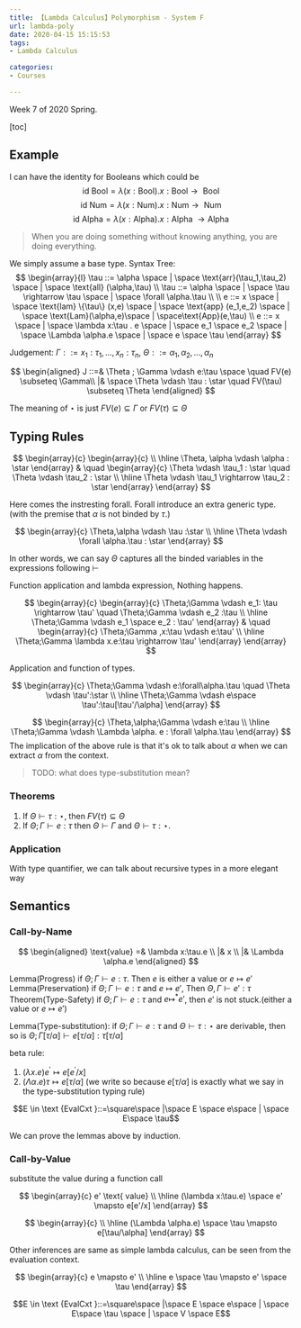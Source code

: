 ```yaml
---
title: 【Lambda Calculus】Polymorphism - System F
url: lambda-poly
date: 2020-04-15 15:15:53
tags: 
- Lambda Calculus

categories: 
- Courses

---
```


Week 7 of 2020 Spring.

<!--more-->

[toc]

## Example

I can have the identity for Booleans which could be 
$$\text{id Bool} = \lambda (x: \text{Bool}).x : \text{Bool} \rightarrow\text{ Bool}$$
$$\text{id Num} = \lambda (x: \text{Num}).x : \text{Num} \rightarrow\text{ Num}$$
$$\text{id Alpha} = \lambda (x: \text{Alpha}).x : \text{Alpha }\rightarrow \text{Alpha}$$

> When you are doing something without knowing anything, you are doing everything.

We simply assume a base type. Syntax Tree:
$$
\begin{array}{l}
  \tau ::= \alpha \space | \space \text{arr}(\tau_1,\tau_2) \space | \space \text{all} (\alpha,\tau) \\
  \tau ::= \alpha \space | \space \tau \rightarrow \tau \space | \space \forall \alpha.\tau \\
  \\
  e ::= x \space | \space \text{lam} \{\tau\} (x,e) \space | \space \text{app} (e_1,e_2) \space | \space \text{Lam}(\alpha,e)\space | \space\text{App}(e,\tau) \\
  e ::= x \space | \space \lambda x:\tau . e \space | \space e_1 \space e_2 \space | \space \Lambda \alpha.e \space | \space e \space \tau
\end{array}
$$

Judgement: $\Gamma ::= x_1:\tau_1, \ldots, x_n:\tau_n$, $\Theta ::= \alpha_1, \alpha_2, \ldots, \alpha_n$

$$
\begin{aligned}
J ::=& \Theta ; \Gamma \vdash e:\tau \space \quad FV(e) \subseteq \Gamma\\
    |& \space \Theta \vdash \tau : \star \quad FV(\tau) \subseteq \Theta
\end{aligned}
$$

The meaning of $\star$ is just $FV(e) \subseteq \Gamma$ or $FV(\tau) \subseteq \Theta$

## Typing Rules

$$
\begin{array}{c}
\begin{array}{c}
\\ \hline
\Theta, \alpha \vdash \alpha : \star
\end{array}
  &
\quad
\begin{array}{c}
\Theta \vdash \tau_1 : \star \quad \Theta \vdash \tau_2 : \star \\
\hline
\Theta \vdash \tau_1 \rightarrow \tau_2 : \star
\end{array}
\end{array}
$$

Here comes the instresting forall. Forall introduce an extra generic type. (with the premise that $\alpha$ is not binded by $\tau$.)

$$
\begin{array}{c}
\Theta,\alpha \vdash \tau :\star \\
\hline
\Theta \vdash \forall \alpha.\tau : \star
\end{array}
$$

In other words, we can say $\Theta$ captures all the binded variables in the expressions following $\vdash$

Function application and lambda expression, Nothing happens.

$$
\begin{array}{c}
\begin{array}{c}
\Theta;\Gamma \vdash e_1: \tau \rightarrow \tau' \quad \Theta;\Gamma \vdash e_2 :\tau \\
\hline
\Theta;\Gamma \vdash e_1 \space e_2 : \tau'
\end{array}
& \quad
\begin{array}{c}
\Theta;\Gamma ,x:\tau \vdash e:\tau' \\
\hline
\Theta;\Gamma \lambda x.e:\tau \rightarrow \tau'
\end{array}
\end{array}
$$

Application and function of types.

$$
\begin{array}{c}
\Theta;\Gamma \vdash e:\forall\alpha.\tau \quad \Theta \vdash \tau':\star \\
\hline
\Theta;\Gamma \vdash e\space \tau':\tau[\tau'/\alpha]
\end{array}
$$

$$
\begin{array}{c}
\Theta,\alpha;\Gamma \vdash e:\tau \\
\hline
\Theta;\Gamma \vdash \Lambda \alpha. e : \forall \alpha.\tau
\end{array}
$$
The implication of the above rule is that it's ok to talk about $\alpha$ when we can extract $\alpha$ from the context.

> TODO: what does type-substitution mean?

### Theorems

1. If $\Theta \vdash \tau:\star$, then $FV(\tau) \subseteq \Theta$
2. If $\Theta;\Gamma \vdash e:\tau$ then $\Theta \vdash \Gamma$ and $\Theta \vdash \tau:\star$.


### Application

With type quantifier, we can talk about recursive types in a more elegant way
 

 ## Semantics

 ### Call-by-Name

$$
\begin{aligned}
\text{value} =& \lambda x:\tau.e \\
|& x \\
|& \Lambda \alpha.e 
\end{aligned}
$$

Lemma(Progress) if $\Theta ;\Gamma\vdash e:\tau$. Then $e$ is either a value or $e\mapsto e'$
Lemma(Preservation) if $\Theta; \Gamma \vdash e:\tau$ and $e\mapsto e'$, Then $\Theta, \Gamma \vdash e':\tau$
Theorem(Type-Safety) if $\Theta;\Gamma \vdash e:\tau$ and $e\mapsto^{*} e'$, then $e'$ is not stuck.(either a value or $e\mapsto e'$)

Lemma(Type-substitution): if $\Theta;\Gamma \vdash e:\tau$ and $\Theta \vdash \tau:\star$ are derivable, then so is $\Theta ; \Gamma [\tau/\alpha] \vdash e[\tau/\alpha] : \tau[\tau/\alpha]$

beta rule:
1. $(\lambda x .e) e^{\prime} \mapsto e\left[e^{\prime} / x\right]$
2. $(\Lambda \alpha . e) \tau \mapsto e[\tau / \alpha]$ (we write so because $e[\tau / \alpha]$ is exactly what we say in the type-substitution typing rule)

$$E \in \text {EvalCxt }::=\square\space |\space E \space e\space | \space E\space  \tau$$

We can prove the lemmas above by induction.

### Call-by-Value

substitute the value during a function call

$$
\begin{array}{c}
e' \text{ value} \\
\hline
(\lambda x:\tau.e) \space e' \mapsto e[e'/x]
\end{array}
$$

$$
\begin{array}{c}
\\
\hline
(\Lambda \alpha.e) \space \tau \mapsto e[\tau/\alpha]
\end{array}
$$

Other inferences are same as simple lambda calculus, can be seen from the evaluation context.

$$
\begin{array}{c}
e \mapsto e' \\
\hline
e  \space \tau \mapsto e' \space \tau
\end{array}
$$

$$E \in \text {EvalCxt }::=\square\space |\space E \space e\space | \space E\space  \tau \space | \space V \space E$$